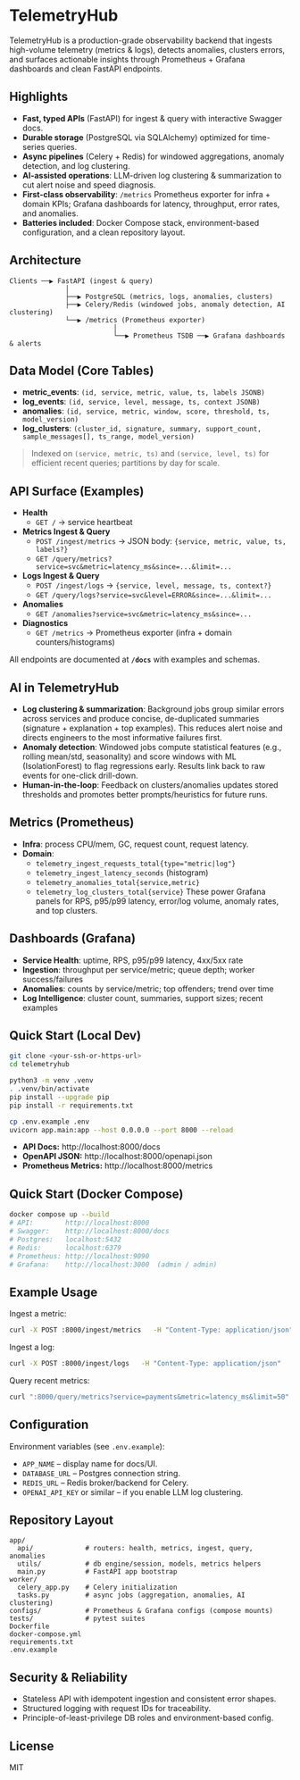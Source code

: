 # TelemetryHub

TelemetryHub is a production-grade observability backend that ingests high-volume telemetry (metrics & logs), detects anomalies, clusters errors, and surfaces actionable insights through Prometheus + Grafana dashboards and clean FastAPI endpoints.

## Highlights
- **Fast, typed APIs** (FastAPI) for ingest & query with interactive Swagger docs.
- **Durable storage** (PostgreSQL via SQLAlchemy) optimized for time-series queries.
- **Async pipelines** (Celery + Redis) for windowed aggregations, anomaly detection, and log clustering.
- **AI-assisted operations**: LLM-driven log clustering & summarization to cut alert noise and speed diagnosis.
- **First-class observability**: `/metrics` Prometheus exporter for infra + domain KPIs; Grafana dashboards for latency, throughput, error rates, and anomalies.
- **Batteries included**: Docker Compose stack, environment-based configuration, and a clean repository layout.

## Architecture
```
Clients ──▶ FastAPI (ingest & query)
              │
              ├──▶ PostgreSQL (metrics, logs, anomalies, clusters)
              ├──▶ Celery/Redis (windowed jobs, anomaly detection, AI clustering)
              └──▶ /metrics (Prometheus exporter)
                          │
                          └──▶ Prometheus TSDB ──▶ Grafana dashboards & alerts
```

## Data Model (Core Tables)
- **metric_events**: `(id, service, metric, value, ts, labels JSONB)`
- **log_events**: `(id, service, level, message, ts, context JSONB)`
- **anomalies**: `(id, service, metric, window, score, threshold, ts, model_version)`
- **log_clusters**: `(cluster_id, signature, summary, support_count, sample_messages[], ts_range, model_version)`

> Indexed on `(service, metric, ts)` and `(service, level, ts)` for efficient recent queries; partitions by day for scale.

## API Surface (Examples)
- **Health**
  - `GET /` → service heartbeat
- **Metrics Ingest & Query**
  - `POST /ingest/metrics` → JSON body: `{service, metric, value, ts, labels?}`
  - `GET /query/metrics?service=svc&metric=latency_ms&since=...&limit=...`
- **Logs Ingest & Query**
  - `POST /ingest/logs` → `{service, level, message, ts, context?}`
  - `GET /query/logs?service=svc&level=ERROR&since=...&limit=...`
- **Anomalies**
  - `GET /anomalies?service=svc&metric=latency_ms&since=...`
- **Diagnostics**
  - `GET /metrics` → Prometheus exporter (infra + domain counters/histograms)

All endpoints are documented at **`/docs`** with examples and schemas.

## AI in TelemetryHub
- **Log clustering & summarization**: Background jobs group similar errors across services and produce concise, de-duplicated summaries (signature + explanation + top examples). This reduces alert noise and directs engineers to the most informative failures first.
- **Anomaly detection**: Windowed jobs compute statistical features (e.g., rolling mean/std, seasonality) and score windows with ML (IsolationForest) to flag regressions early. Results link back to raw events for one-click drill-down.
- **Human-in-the-loop**: Feedback on clusters/anomalies updates stored thresholds and promotes better prompts/heuristics for future runs.

## Metrics (Prometheus)
- **Infra**: process CPU/mem, GC, request count, request latency.
- **Domain**:
  - `telemetry_ingest_requests_total{type="metric|log"}`
  - `telemetry_ingest_latency_seconds` (histogram)
  - `telemetry_anomalies_total{service,metric}`
  - `telemetry_log_clusters_total{service}`
These power Grafana panels for RPS, p95/p99 latency, error/log volume, anomaly rates, and top clusters.

## Dashboards (Grafana)
- **Service Health**: uptime, RPS, p95/p99 latency, 4xx/5xx rate
- **Ingestion**: throughput per service/metric; queue depth; worker success/failures
- **Anomalies**: counts by service/metric; top offenders; trend over time
- **Log Intelligence**: cluster count, summaries, support sizes; recent examples

## Quick Start (Local Dev)
```bash
git clone <your-ssh-or-https-url>
cd telemetryhub

python3 -m venv .venv
. .venv/bin/activate
pip install --upgrade pip
pip install -r requirements.txt

cp .env.example .env
uvicorn app.main:app --host 0.0.0.0 --port 8000 --reload
```

- **API Docs:** http://localhost:8000/docs  
- **OpenAPI JSON:** http://localhost:8000/openapi.json  
- **Prometheus Metrics:** http://localhost:8000/metrics

## Quick Start (Docker Compose)
```bash
docker compose up --build
# API:        http://localhost:8000
# Swagger:    http://localhost:8000/docs
# Postgres:   localhost:5432
# Redis:      localhost:6379
# Prometheus: http://localhost:9090
# Grafana:    http://localhost:3000  (admin / admin)
```

## Example Usage
Ingest a metric:
```bash
curl -X POST :8000/ingest/metrics   -H "Content-Type: application/json"   -d '{"service":"payments","metric":"latency_ms","value":183,"ts":"2025-09-20T10:00:00Z","labels":{"env":"dev"}}'
```
Ingest a log:
```bash
curl -X POST :8000/ingest/logs   -H "Content-Type: application/json"   -d '{"service":"payments","level":"ERROR","message":"db timeout acquiring connection","ts":"2025-09-20T10:01:00Z","context":{"pool":"write"}}'
```
Query recent metrics:
```bash
curl ":8000/query/metrics?service=payments&metric=latency_ms&limit=50"
```

## Configuration
Environment variables (see `.env.example`):
- `APP_NAME` – display name for docs/UI.
- `DATABASE_URL` – Postgres connection string.
- `REDIS_URL` – Redis broker/backend for Celery.
- `OPENAI_API_KEY` or similar – if you enable LLM log clustering.

## Repository Layout
```
app/
  api/             # routers: health, metrics, ingest, query, anomalies
  utils/           # db engine/session, models, metrics helpers
  main.py          # FastAPI app bootstrap
worker/
  celery_app.py    # Celery initialization
  tasks.py         # async jobs (aggregation, anomalies, AI clustering)
configs/           # Prometheus & Grafana configs (compose mounts)
tests/             # pytest suites
Dockerfile
docker-compose.yml
requirements.txt
.env.example
```

## Security & Reliability
- Stateless API with idempotent ingestion and consistent error shapes.
- Structured logging with request IDs for traceability.
- Principle-of-least-privilege DB roles and environment-based config.

## License
MIT
